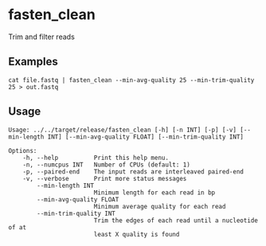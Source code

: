 # fasten_clean

Trim and filter reads

## Examples

```
cat file.fastq | fasten_clean --min-avg-quality 25 --min-trim-quality 25 > out.fastq
```

## Usage


    Usage: ../../target/release/fasten_clean [-h] [-n INT] [-p] [-v] [--min-length INT] [--min-avg-quality FLOAT] [--min-trim-quality INT]
    
    Options:
        -h, --help          Print this help menu.
        -n, --numcpus INT   Number of CPUs (default: 1)
        -p, --paired-end    The input reads are interleaved paired-end
        -v, --verbose       Print more status messages
            --min-length INT
                            Minimum length for each read in bp
            --min-avg-quality FLOAT
                            Minimum average quality for each read
            --min-trim-quality INT
                            Trim the edges of each read until a nucleotide of at
                            least X quality is found
    
